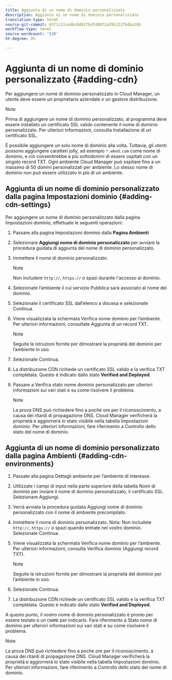 ```yaml
---
title: Aggiunta di un nome di dominio personalizzato
description: Aggiunta di un nome di dominio personalizzato
translation-type: tm+mt
source-git-commit: 6571c11cedbc0d81fbdfd8072a39b1327bdba10b
workflow-type: tm+mt
source-wordcount: '530'
ht-degree: 0%

---
```



# Aggiunta di un nome di dominio personalizzato {#adding-cdn}

Per aggiungere un nome di dominio personalizzato in Cloud Manager, un utente deve essere un proprietario aziendale o un gestore distribuzione.

>[!NOTE]
>Prima di aggiungere un nome di dominio personalizzato, al programma deve essere installato un certificato SSL valido contenente il nome di dominio personalizzato. Per ulteriori informazioni, consulta Installazione di un certificato SSL.

È possibile aggiungere un solo nome di dominio alla volta. Tuttavia, gli utenti possono aggiungere caratteri jolly, ad esempio `*.wknd.com` come nome di dominio, e ciò consentirebbe a più sottodomini di essere ospitati con un singolo record TXT.
Ogni ambiente Cloud Manager può ospitare fino a un massimo di 50 domini personalizzati per ambiente.
Lo stesso nome di dominio non può essere utilizzato in più di un ambiente.

## Aggiunta di un nome di dominio personalizzato dalla pagina Impostazioni dominio {#adding-cdn-settings}

Per aggiungere un nome di dominio personalizzato dalla pagina Impostazioni dominio, effettuate le seguenti operazioni:

1. Passare alla pagina Impostazioni dominio dalla **Pagina Ambienti**

1. Selezionare **Aggiungi nome di dominio personalizzato** per avviare la procedura guidata di aggiunta del nome di dominio personalizzato.

1. Immettere il nome di dominio personalizzato.

   >[!NOTE]
   >Non includere `http://`, `https://` o spazi durante l&#39;accesso al dominio.

1. Selezionate l’ambiente il cui servizio Pubblica sarà associato al nome del dominio.

1. Selezionate il certificato SSL dall’elenco a discesa e selezionate Continua.

1. Viene visualizzata la schermata Verifica nome dominio per l’ambiente. Per ulteriori informazioni, consultate Aggiunta di un record TXT.

   >[!NOTE]
   >Seguite le istruzioni fornite per dimostrare la proprietà del dominio per l’ambiente in uso.

1. Selezionate Continua.
1. La distribuzione CDN richiede un certificato SSL valido e la verifica TXT completata. Questo è indicato dallo stato **Verified and Deployed**.
1. Passare a Verifica stato nome dominio personalizzato per ulteriori informazioni sui vari stati e su come risolvere il problema.

   >[!NOTE]
   >La prova DNS può richiedere fino a poche ore per il riconoscimento, a causa dei ritardi di propagazione DNS. Cloud Manager verificherà la proprietà e aggiornerà lo stato visibile nella tabella Impostazioni dominio. Per ulteriori informazioni, fare riferimento a Controllo dello stato del nome di dominio.

## Aggiunta di un nome di dominio personalizzato dalla pagina Ambienti {#adding-cdn-environments}

1. Passate alla pagina Dettagli ambiente per l’ambiente di interesse.
1. Utilizzate i campi di input nella parte superiore della tabella Nomi di dominio per inviare il nome di dominio personalizzato, il certificato SSL. Selezionare Aggiungi.
1. Verrà avviata la procedura guidata Aggiungi nome di dominio personalizzato con il nome di ambiente precompilato.
1. Immettere il nome di dominio personalizzato. Nota: Non includete `http://`, `https://` o spazi quando entrate nel vostro dominio. Selezionate Continua.
1. Viene visualizzata la schermata Verifica nome dominio per l’ambiente. Per ulteriori informazioni, consulta Verifica dominio (Aggiungi record TXT).

   >[!NOTE]
   >Seguite le istruzioni fornite per dimostrare la proprietà del dominio per l’ambiente in uso.

1. Selezionate Continua.
1. La distribuzione CDN richiede un certificato SSL valido e la verifica TXT completata. Questo è indicato dallo stato **Verified and Deployed**.

A questo punto, il vostro nome di dominio personalizzato è pronto per essere testato e un `CNAME` per indicarlo. Fare riferimento a Stato nome di dominio per ulteriori informazioni sui vari stati e su come risolvere il problema.

>[!NOTE]
>La prova DNS può richiedere fino a poche ore per il riconoscimento, a causa dei ritardi di propagazione DNS. Cloud Manager verificherà la proprietà e aggiornerà lo stato visibile nella tabella Impostazioni dominio. Per ulteriori informazioni, fare riferimento a Controllo dello stato del nome di dominio.
